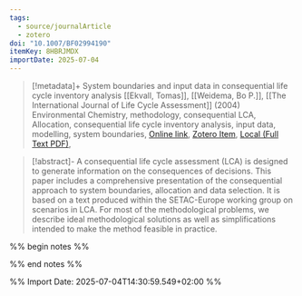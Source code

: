 ```yaml
---
tags:
  - source/journalArticle
  - zotero
doi: "10.1007/BF02994190"
itemKey: 8HBRJMDX
importDate: 2025-07-04
---
```

>[!metadata]+
> System boundaries and input data in consequential life cycle inventory analysis
> [[Ekvall, Tomas]], [[Weidema, Bo P.]], 
> [[The International Journal of Life Cycle Assessment]] (2004)
> Environmental Chemistry, methodology, consequential LCA, Allocation, consequential life cycle inventory analysis, input data, modelling, system boundaries, 
> [Online link](https://doi.org/10.1007/BF02994190), [Zotero Item](zotero://select/library/items/8HBRJMDX), [Local (Full Text PDF)](file://C:/Users/aburg/Documents/references/zotero/storage/JQ2HPYZH/Ekvall2004_Systemboundaries.pdf), 

>[!abstract]-
>A consequential life cycle assessment (LCA) is designed to generate information on the consequences of decisions. This paper includes a comprehensive presentation of the consequential approach to system boundaries, allocation and data selection. It is based on a text produced within the SETAC-Europe working group on scenarios in LCA. For most of the methodological problems, we describe ideal methodological solutions as well as simplifications intended to make the method feasible in practice.

%% begin notes %%

%% end notes %%

%% Import Date: 2025-07-04T14:30:59.549+02:00 %%
